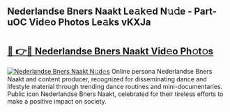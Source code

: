 ## Nederlandse Bners Naakt Le𝚊k𝚎d N𝚞𝚍e - Part-uOC Vid𝚎o Photos Le𝚊ks vKXJa

# <h2><a href="http://fb97i5.evod.top/?m=Nederlandse+Bners+Naakt">🔗 👉🔴 Nederlandse Bners Naakt Vid𝚎o Ph𝚘t𝚘s</a></h2>

[![Nederlandse Bners Naakt N𝚞d𝚎s](https://i.imgur.com/8V9OHl7.gif)](http://fb97i5.evod.top/?m=Nederlandse+Bners+Naakt)
Online persona Nederlandse Bners Naakt and content producer, recognized for disseminating dance and lifestyle material through trending dance routines and mini-documentaries. Public icon Nederlandse Bners Naakt, celebrated for their tireless efforts to make a positive impact on society. 
